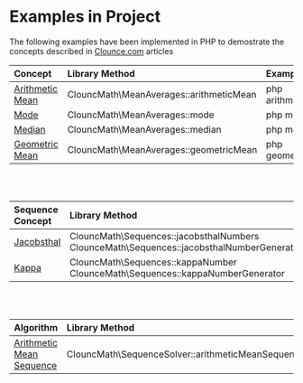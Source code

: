 # Examples in Project

The following examples have been implemented in PHP to demostrate the concepts described in [Clounce.com](https://www.clounce.com/) articles

| Concept | Library Method | Example |
|:---------|:----------------|:---------|
| [Arithmetic Mean](http://www.clounce.com/mathematics/arithmetic_mean) | ClouncMath\MeanAverages::arithmeticMean | php arithmetic_mean.php |
| [Mode](http://www.clounce.com/mathematics/mode) | ClouncMath\MeanAverages::mode | php mode.php |
| [Median](http://www.clounce.com/mathematics/median) | ClouncMath\MeanAverages::median | php median.php |
| [Geometric Mean](http://www.clounce.com/mathematics/geometric_mean) | ClouncMath\MeanAverages::geometricMean | php geometric_mean.php |
<br/><br/>

| Sequence Concept | Library Method | Example |
|:---------|:----------------|:---------|
| [Jacobsthal](https://www.clounce.com/mathematics/jacobsthal-number-sequence) |  ClouncMath\Sequences::jacobsthalNumbers <br/> ClounceMath\Sequences::jacobsthalNumberGenerator | php jacobsthal_numbers.php |
| [Kappa](https://www.clounce.com/mathematics/kappa-sequence) |  ClouncMath\Sequences::kappaNumber <br/> ClounceMath\Sequences::kappaNumberGenerator | php kappa_numbers.php |
<br/><br/>

| Algorithm | Library Method | Example |
|:---------|:----------------|:---------|
| [Arithmetic Mean Sequence](http://www.clounce.com/mathematics/algorithm/arithmetic-mean-sequence) |  ClouncMath\SequenceSolver::arithmeticMeanSequence | php arithmetic_mean_sequence.php |
